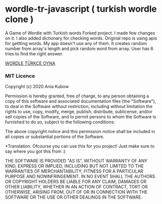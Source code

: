 # wordle-tr-javascript ( turkish wordle clone )
A Game of Wordle with Turkish words
Forked project.
I made few changes on it. 
I also added dictionary for checking words. Original repo is using apis for 
gettting words. My app doesn't use any of them.
It creates random number from array's length and pick random word from array.
User has 6 tries to find the right answer.

[WORDLE TÜRKÇE OYNA](https://wordle-tr.netlify.app/)

### MIT Licence

Copyright (c) 2020 Ania Kubow

Permission is hereby granted, free of charge, to any person obtaining a copy of this software and associated documentation files (the "Software"), to deal in the Software without restriction, including without limitation the rights to use, copy, modify, merge, publish, distribute, sublicense, and/or sell copies of the Software, and to permit persons to whom the Software is furnished to do so, subject to the following conditions:

The above copyright notice and this permission notice shall be included in all copies or substantial portions of the Software.

*Translation: Ofcourse you can use this for you project! Just make sure to say where you got this from :)

THE SOFTWARE IS PROVIDED "AS IS", WITHOUT WARRANTY OF ANY KIND, EXPRESS OR IMPLIED, INCLUDING BUT NOT LIMITED TO THE WARRANTIES OF MERCHANTABILITY, FITNESS FOR A PARTICULAR PURPOSE AND NONINFRINGEMENT. IN NO EVENT SHALL THE AUTHORS OR COPYRIGHT HOLDERS BE LIABLE FOR ANY CLAIM, DAMAGES OR OTHER LIABILITY, WHETHER IN AN ACTION OF CONTRACT, TORT OR OTHERWISE, ARISING FROM, OUT OF OR IN CONNECTION WITH THE SOFTWARE OR THE USE OR OTHER DEALINGS IN THE SOFTWARE.



